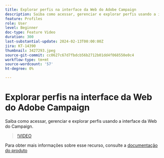 ```yaml
---
title: Explorar perfis na interface da Web do Adobe Campaign
description: Saiba como acessar, gerenciar e explorar perfis usando a interface da Web do Campaign.
feature: Profiles
role: User
level: Beginner
doc-type: Feature Video
duration: 300
last-substantial-update: 2024-02-13T00:00:00Z
jira: KT-14390
thumbnail: 3427293.jpeg
source-git-commit: cc0627c67d7fbdcb56b2712b01dd4f068550e0c4
workflow-type: tm+mt
source-wordcount: '57'
ht-degree: 0%

---
```



# Explorar perfis na interface da Web do Adobe Campaign

Saiba como acessar, gerenciar e explorar perfis usando a interface da Web do Campaign.

>[!VIDEO](https://video.tv.adobe.com/v/3427293/?learn=on)

Para obter mais informações sobre esse recurso, consulte a [documentação do produto](https://experienceleague.adobe.com/docs/campaign-web/v8/audiences/gs-audiences-recipients.html?lang=en)